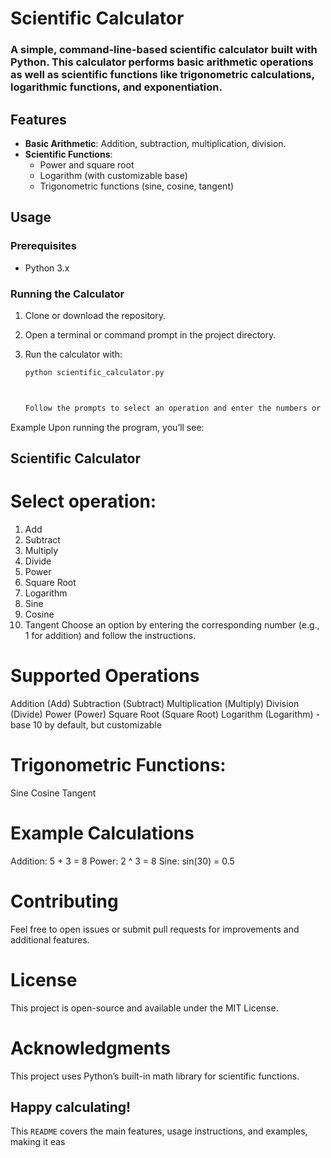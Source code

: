 # Scientific Calculator

### A simple, command-line-based scientific calculator built with Python. This calculator performs basic arithmetic operations as well as scientific functions like trigonometric calculations, logarithmic functions, and exponentiation.
 
## Features

- **Basic Arithmetic**: Addition, subtraction, multiplication, division.
- **Scientific Functions**:
  - Power and square root
  - Logarithm (with customizable base)
  - Trigonometric functions (sine, cosine, tangent)

## Usage

### Prerequisites

- Python 3.x

### Running the Calculator

1. Clone or download the repository.
2. Open a terminal or command prompt in the project directory.
3. Run the calculator with:

   ```bash
   python scientific_calculator.py



   Follow the prompts to select an operation and enter the numbers or values required for the calculation.

Example
Upon running the program, you’ll see:


 ## Scientific Calculator
# Select operation:
1. Add
2. Subtract
3. Multiply
4. Divide
5. Power
6. Square Root
7. Logarithm
8. Sine
9. Cosine
10. Tangent
Choose an option by entering the corresponding number (e.g., 1 for addition) and follow the instructions.

# Supported Operations
Addition (Add)
Subtraction (Subtract)
Multiplication (Multiply)
Division (Divide)
Power (Power)
Square Root (Square Root)
Logarithm (Logarithm) - base 10 by default, but customizable

# Trigonometric Functions:
Sine
Cosine
Tangent

# Example Calculations
Addition: 5 + 3 = 8
Power: 2 ^ 3 = 8
Sine: sin(30) = 0.5

# Contributing
Feel free to open issues or submit pull requests for improvements and additional features.

# License
This project is open-source and available under the MIT License.

# Acknowledgments
This project uses Python’s built-in math library for scientific functions.

## Happy calculating!

 

This `README` covers the main features, usage instructions, and examples, making it eas

